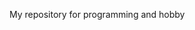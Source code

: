 My repository for programming and hobby

<!---

- 👀 I’m interested in ...
- 🌱 I’m currently learning ...
- 📫 How to reach me ...

unijumpon/unijumpon is a ✨ special ✨ repository because its `README.md` (this file) appears on your GitHub profile.
You can click the Preview link to take a look at your changes.
--->
